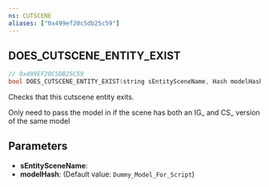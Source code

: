 ```yaml
---
ns: CUTSCENE
aliases: ["0x499ef20c5db25c59"]
---
```

## DOES_CUTSCENE_ENTITY_EXIST

```c
// 0x499EF20C5DB25C59
bool DOES_CUTSCENE_ENTITY_EXIST(string sEntitySceneName, Hash modelHash);
```

Checks that this cutscene entity exits.

Only need to pass the model in if the scene has both an IG_ and CS_ version of the same model


## Parameters
* **sEntitySceneName**: 
* **modelHash**: (Default value: `Dummy_Model_For_Script`)

